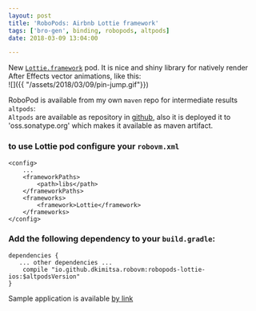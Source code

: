 ```yaml
---
layout: post
title: 'RoboPods: Airbnb Lottie framework'
tags: ['bro-gen', binding, robopods, altpods]
date: 2018-03-09 13:04:00

---
```


New [`Lottie.framework`](https://github.com/airbnb/lottie-ios) pod. It is nice and shiny library for  natively render After Effects vector animations, like this:   
![]({{ "/assets/2018/03/09/pin-jump.gif"}})  

RoboPod is available from my own `maven` repo for intermediate results `altpods`:   
`Altpods` are available as repository in [github](https://github.com/dkimitsa/robovm-robopods), also it is deployed it to 'oss.sonatype.org' which makes it available as maven artifact.

<!-- more -->
### to use Lottie pod configure your `robovm.xml`

```
<config>
    ...
    <frameworkPaths>
        <path>libs</path>
    </frameworkPaths>
    <frameworks>
        <framework>Lottie</framework>
    </frameworks>
</config>
```

### Add the following dependency to your `build.gradle`:

```
dependencies {
   ... other dependencies ...
    compile "io.github.dkimitsa.robovm:robopods-lottie-ios:$altpodsVersion"
}
```

Sample application is available [by link](https://github.com/dkimitsa/robovm-samples/tree/alt/robopods/lottie/ios)  
